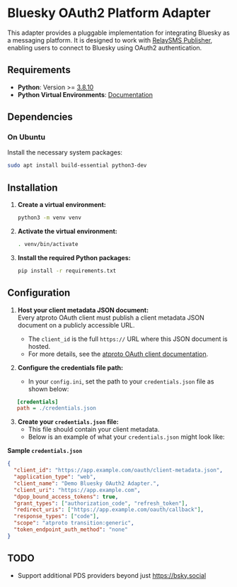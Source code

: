 # Bluesky OAuth2 Platform Adapter

This adapter provides a pluggable implementation for integrating Bluesky as a messaging platform. It is designed to work with [RelaySMS Publisher](https://github.com/smswithoutborders/RelaySMS-Publisher), enabling users to connect to Bluesky using OAuth2 authentication.

## Requirements

- **Python**: Version >=
  [3.8.10](https://www.python.org/downloads/release/python-3810/)
- **Python Virtual Environments**:
  [Documentation](https://docs.python.org/3/tutorial/venv.html)

## Dependencies

### On Ubuntu

Install the necessary system packages:

```bash
sudo apt install build-essential python3-dev
```

## Installation

1. **Create a virtual environment:**

   ```bash
   python3 -m venv venv
   ```

2. **Activate the virtual environment:**

   ```bash
   . venv/bin/activate
   ```

3. **Install the required Python packages:**

   ```bash
   pip install -r requirements.txt
   ```

## Configuration

1. **Host your client metadata JSON document:**  
   Every atproto OAuth client must publish a client metadata JSON document on a publicly accessible URL.

   - The `client_id` is the full `https://` URL where this JSON document is hosted.
   - For more details, see the [atproto OAuth client documentation](https://docs.bsky.app/docs/advanced-guides/oauth-client#client-and-server-metadata).

2. **Configure the credentials file path:**
   - In your `config.ini`, set the path to your `credentials.json` file as shown below:

```ini
   [credentials]
   path = ./credentials.json
```

3. **Create your `credentials.json` file:**
   - This file should contain your client metadata.
   - Below is an example of what your `credentials.json` might look like:

**Sample `credentials.json`**

```json
{
  "client_id": "https://app.example.com/oauth/client-metadata.json",
  "application_type": "web",
  "client_name": "Demo Bluesky OAuth2 Adapter.",
  "client_uri": "https://app.example.com",
  "dpop_bound_access_tokens": true,
  "grant_types": ["authorization_code", "refresh_token"],
  "redirect_uris": ["https://app.example.com/oauth/callback"],
  "response_types": ["code"],
  "scope": "atproto transition:generic",
  "token_endpoint_auth_method": "none"
}
```

## TODO

- Support additional PDS providers beyond just https://bsky.social
